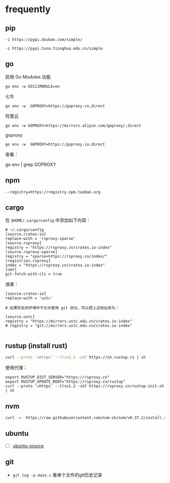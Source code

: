 # frequently
## pip

```
-i https://pypi.douban.com/simple/
```

```
-i https://pypi.tuna.tsinghua.edu.cn/simple
```

## go

启用 Go Modules 功能
```
go env -w GO111MODULE=on
```

七牛

```
go env -w  GOPROXY=https://goproxy.cn,direct
```

阿里云

```
go env -w GOPROXY=https://mirrors.aliyun.com/goproxy/,direct
```

goproxy
```
go env -w  GOPROXY=https://goproxy.io,direct
```

查看：

go env | grep GOPROXY


## npm

```
--registry=https://registry.npm.taobao.org
```

## cargo

在 `$HOME/.cargo/config` 中添加如下内容：


```
# ~/.cargo/config
[source.crates-io]
replace-with = 'rsproxy-sparse'
[source.rsproxy]
registry = "https://rsproxy.cn/crates.io-index"
[source.rsproxy-sparse]
registry = "sparse+https://rsproxy.cn/index/"
[registries.rsproxy]
index = "https://rsproxy.cn/crates.io-index"
[net]
git-fetch-with-cli = true

```

或者：

```
[source.crates-io]
replace-with = 'ustc'

# 如果所处的环境中不允许使用 git 协议，可以把上述地址改为：

[source.ustc]
registry = "https://mirrors.ustc.edu.cn/crates.io-index"
# registry = "git://mirrors.ustc.edu.cn/crates.io-index"


```

## rustup (install rust)

```sh
curl --proto '=https' --tlsv1.2 -sSf https://sh.rustup.rs | sh
```

使用代理：

```
export RUSTUP_DIST_SERVER="https://rsproxy.cn"
export RUSTUP_UPDATE_ROOT="https://rsproxy.cn/rustup"
curl --proto '=https' --tlsv1.2 -sSf https://rsproxy.cn/rustup-init.sh | sh
```




## nvm

```sh
curl -o- https://raw.githubusercontent.com/nvm-sh/nvm/v0.37.2/install.sh | bash
```

## ubuntu

  * [ ] [ubuntu-source](./sources/ubuntu-source.md)



## git
  * `git log -p main.c`
    看单个文件的git历史记录
